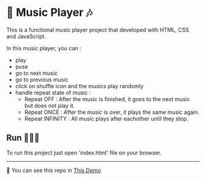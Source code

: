 # 🎵 Music Player 🎶

This is a functional music player project that developed with HTML, CSS and JavaScript.

In this music player, you can :

- play
- puse
- go to next music
- go to previous music
- click on shuffle icon and the musics play randomly
- handle repeat state of music :
  - Repeat OFF : After the music is finished, it goes to the next music but does not play it.
  - Repeat ONCE : After the music is over, it plays the same music again.
  - Repeat INFINITY : All music plays after eachother until they stop.

## Run 👨🏻‍💻

To run this project just open 'index.html' file on your browser.

---

🔗 You can see this repo in [This Demo](https://mam-654.github.io/music-player/)
